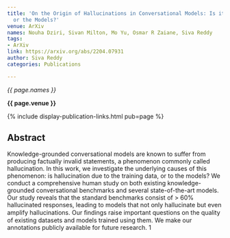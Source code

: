 ```yaml
---
title: 'On the Origin of Hallucinations in Conversational Models: Is it the Datasets
  or the Models?'
venue: ArXiv
names: Nouha Dziri, Sivan Milton, Mo Yu, Osmar R Zaiane, Siva Reddy
tags:
- ArXiv
link: https://arxiv.org/abs/2204.07931
author: Siva Reddy
categories: Publications

---
```


*{{ page.names }}*

**{{ page.venue }}**

{% include display-publication-links.html pub=page %}

## Abstract

Knowledge-grounded conversational models are known to suffer from producing factually invalid statements, a phenomenon commonly called hallucination. In this work, we investigate the underlying causes of this phenomenon: is hallucination due to the training data, or to the models? We conduct a comprehensive human study on both existing knowledge-grounded conversational benchmarks and several state-of-the-art models. Our study reveals that the standard benchmarks consist of > 60% hallucinated responses, leading to models that not only hallucinate but even amplify hallucinations. Our ﬁndings raise important questions on the quality of existing datasets and models trained using them. We make our annotations publicly available for future research. 1